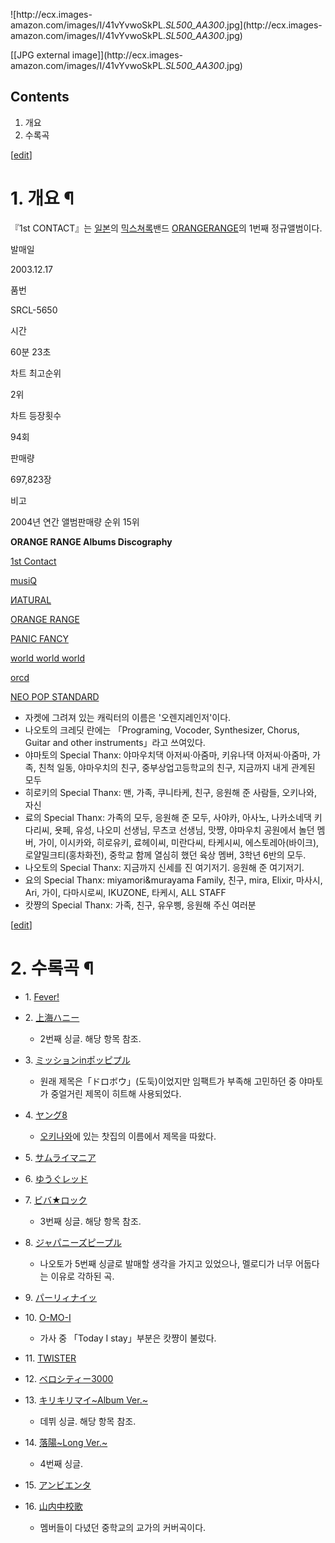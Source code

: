![http://ecx.images-
amazon.com/images/I/41vYvwoSkPL._SL500_AA300_.jpg](http://ecx.images-
amazon.com/images/I/41vYvwoSkPL._SL500_AA300_.jpg)

[[JPG external image]](http://ecx.images-
amazon.com/images/I/41vYvwoSkPL._SL500_AA300_.jpg)

## Contents

    

1. 개요 
2. 수록곡 

[[edit](http://rigvedawiki.net/r1/wiki.php/1st%20Contact?action=edit&section=1
)]

# 1. 개요 ¶

『1st CONTACT』는 [일본](%EC%9D%BC%EB%B3%B8.md)의 [믹스쳐록](%EB%AF%B9%EC%8A%A4%EC%B3%90%20%EB%A1%9D.md)밴드 [ORANGERANGE](ORANGE%20RANGE.md)의 1번째 정규앨범이다.

  

발매일

2003.12.17

품번

SRCL-5650

시간

60분 23초

차트 최고순위

2위

차트 등장횟수

94회

판매량

697,823장

비고

2004년 연간 앨범판매량 순위 15위

  

**ORANGE RANGE Albums Discography**

[1st Contact](1st%20Contact.md)

[musiQ](musiQ.md)

[ИATURAL](%D0%98ATURAL.md)

[ORANGE RANGE](ORANGE%20RANGE%28%EC%95%A8%EB%B2%94%29.md)

[PANIC FANCY](PANIC%20FANCY.md)

[world world world](world%20world%20world.md)

[orcd](orcd.md)

[NEO POP STANDARD](NEO%20POP%20STANDARD.md)

  

  * 자켓에 그려져 있는 캐릭터의 이름은 '오렌지레인저'이다.
  * 나오토의 크레딧 란에는 「Programing, Vocoder, Synthesizer, Chorus, Guitar and other instruments」라고 쓰여있다.
  * 야마토의 Special Thanx: 야마우치댁 아저씨·아줌마, 키유나댁 아저씨·아줌마, 가족, 친척 일동, 야마우치의 친구, 중부상업고등학교의 친구, 지금까지 내게 관계된 모두
  * 히로키의 Special Thanx: 맨, 가족, 쿠니타케, 친구, 응원해 준 사람들, 오키나와, 자신
  * 료의 Special Thanx: 가족의 모두, 응원해 준 모두, 사야카, 아사노, 나카소네댁 키다리씨, 욧페, 유성, 나오미 선생님, 무츠코 선생님, 맛쨩, 야마우치 공원에서 놀던 멤버, 가이, 이시카와, 히로유키, 료헤이씨, 미란다씨, 타케시씨, 에스토레아(바이크), 로얄밀크티(홍차화전), 중학교 함께 열심히 했던 육상 멤버, 3학년 6반의 모두.
  * 나오토의 Special Thanx: 지금까지 신세를 진 여기저기. 응원해 준 여기저기.
  * 요의 Special Thanx: miyamori&murayama Family, 친구, mira, Elixir, 마사시, Ari, 가이, 다마시로씨, IKUZONE, 타케시, ALL STAFF
  * 캇쨩의 Special Thanx: 가족, 친구, 유우삥, 응원해 주신 여러분  

[[edit](http://rigvedawiki.net/r1/wiki.php/1st%20Contact?action=edit&section=2
)]

# 2. 수록곡 ¶

  * 1\. [Fever!](http://www.youtube.com/watch?v=AJsm1xkv4L4)
  * 2\. [上海ハニー](%E4%B8%8A%E6%B5%B7%E3%83%8F%E3%83%8B%E3%83%BC.md)  

    * 2번째 싱글. 해당 항목 참조.  

  * 3\. [ミッションinポッピプル](http://www.youtube.com/watch?v=K1n7M35Hp0A)   

    * 원래 제목은「ドロボウ」(도둑)이었지만 임팩트가 부족해 고민하던 중 야마토가 중얼거린 제목이 히트해 사용되었다.  

  * 4\. [ヤング8](http://www.youtube.com/watch?v=-vu5T8thXcQ)  

    * [오키나와](%EC%98%A4%ED%82%A4%EB%82%98%EC%99%80.md)에 있는 찻집의 이름에서 제목을 따왔다.  

  * 5\. [サムライマニア](http://www.youtube.com/watch?v=Ymq_uAWVanE)
  * 6\. [ゆうぐレッド](http://www.youtube.com/watch?v=D4ZT4P4iItM)
  * 7\. [ビバ★ロック](%E3%83%93%E3%83%90%E2%98%85%E3%83%AD%E3%83%83%E3%82%AF.md)  

    * 3번째 싱글. 해당 항목 참조.  

  * 8\. [ジャパニーズピープル](http://www.youtube.com/watch?v=OHCbA-jRQ_c)  

    * 나오토가 5번째 싱글로 발매할 생각을 가지고 있었으나, 멜로디가 너무 어둡다는 이유로 각하된 곡.  

  * 9\. [パーリィナイッ](http://blog.naver.com/ggulcreammin/39357960)
  * 10\. [O-MO-I](http://www.youtube.com/watch?v=4KnCz1Lhrg8)  

    * 가사 중 「Today I stay」부분은 캇쨩이 불렀다.  

  * 11\. [TWISTER](http://www.youtube.com/watch?v=T9iVQKgXy6Y)
  * 12\. [ベロシティー3000](http://www.youtube.com/watch?v=aNJwxmV8NFo)
  * 13\. [キリキリマイ~Album Ver.~](%E3%82%AD%E3%83%AA%E3%82%AD%E3%83%AA%E3%83%9E%E3%82%A4.md)  

    * 데뷔 싱글. 해당 항목 참조.  

  * 14\. [落陽~Long Ver.~](http://www.youtube.com/watch?v=B9NdJJcD0m4)  

    * 4번째 싱글.  

  * 15\. [アンビエンタ](http://boram983.blog.me/80056294642)
  * 16\. [山内中校歌](http://boram983.blog.me/80056280951)  

    * 멤버들이 다녔던 중학교의 교가의 커버곡이다.

